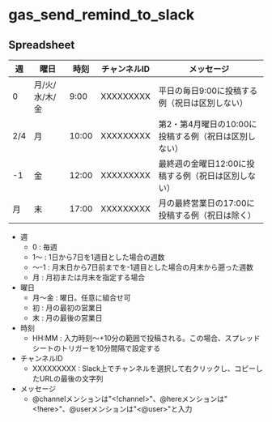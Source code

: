 # gas_send_remind_to_slack

## Spreadsheet

週  | 曜日          | 時刻   | チャンネルID | メッセージ
----|--------------|-------|------------|---------
0   | 月/火/水/木/金 |  9:00 | XXXXXXXXX  | 平日の毎日9:00に投稿する例（祝日は区別しない）
2/4 | 月            | 10:00 | XXXXXXXXX  | 第2・第4月曜日の10:00に投稿する例（祝日は区別しない）
-1  | 金            | 12:00 | XXXXXXXXX  | 最終週の金曜日12:00に投稿する例（祝日は区別しない）
月  | 末            | 17:00 | XXXXXXXXX  | 月の最終営業日の17:00に投稿する例（祝日は除く）

- 週
  - 0 : 毎週
  - 1〜 : 1日から7日を1週目とした場合の週数
  - 〜-1 : 月末日から7日前までを-1週目とした場合の月末から遡った週数
  - 月 : 月初または月末を指定する場合
- 曜日
  - 月〜金 : 曜日。任意に組合せ可
  - 初 : 月の最初の営業日
  - 末 : 月の最後の営業日
- 時刻
  - HH:MM : 入力時刻〜+10分の範囲で投稿される。この場合、スプレッドシートのトリガーを10分間隔で設定する
- チャンネルID
  - XXXXXXXXX : Slack上でチャンネルを選択して右クリックし、コピーしたURLの最後の文字列
- メッセージ
  - @channelメンションは"<!channel>"、@hereメンションは"<!here>"、@userメンションは"<@user>"と入力

